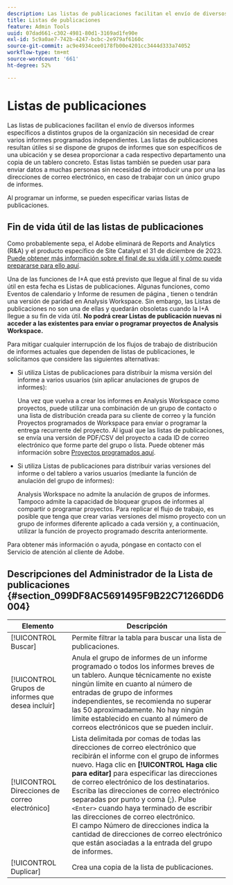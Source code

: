 ```yaml
---
description: Las listas de publicaciones facilitan el envío de diversos informes específicos a distintos grupos de la organización sin necesidad de crear varios informes programados independientes. Las listas de publicaciones resultan útiles si se dispone de grupos de informes que son específicos de una ubicación y se desea proporcionar a cada respectivo departamento una copia de un tablero concreto. Estas listas también se pueden usar para enviar datos a muchas personas sin necesidad de introducir una por una las direcciones de correo electrónico, en caso de trabajar con un único grupo de informes.
title: Listas de publicaciones
feature: Admin Tools
uuid: 07dad661-c302-4981-80d1-3169ad1fe90e
exl-id: 5c9a0ae7-742b-4247-bcbc-2e979af6160c
source-git-commit: ac9e4934cee0178fb00e4201cc3444d333a74052
workflow-type: tm+mt
source-wordcount: '661'
ht-degree: 52%

---
```


# Listas de publicaciones

Las listas de publicaciones facilitan el envío de diversos informes específicos a distintos grupos de la organización sin necesidad de crear varios informes programados independientes. Las listas de publicaciones resultan útiles si se dispone de grupos de informes que son específicos de una ubicación y se desea proporcionar a cada respectivo departamento una copia de un tablero concreto. Estas listas también se pueden usar para enviar datos a muchas personas sin necesidad de introducir una por una las direcciones de correo electrónico, en caso de trabajar con un único grupo de informes.

Al programar un informe, se pueden especificar varias listas de publicaciones.

## Fin de vida útil de las listas de publicaciones

Como probablemente sepa, el Adobe eliminará de Reports and Analytics (R&amp;A) y el producto específico de Site Catalyst el 31 de diciembre de 2023. [Puede obtener más información sobre el final de su vida útil y cómo puede prepararse para ello aquí](https://express.adobe.com/page/6WnF8JK6IRDhf/).

Una de las funciones de I+A que está previsto que llegue al final de su vida útil en esta fecha es Listas de publicaciones. Algunas funciones, como Eventos de calendario y Informe de resumen de página , tienen o tendrán una versión de paridad en Analysis Workspace. Sin embargo, las Listas de publicaciones no son una de ellas y quedarán obsoletas cuando la I+A llegue a su fin de vida útil. **No podrá crear Listas de publicación nuevas ni acceder a las existentes para enviar o programar proyectos de Analysis Workspace.**

Para mitigar cualquier interrupción de los flujos de trabajo de distribución de informes actuales que dependen de listas de publicaciones, le solicitamos que considere las siguientes alternativas:

* Si utiliza Listas de publicaciones para distribuir la misma versión del informe a varios usuarios (sin aplicar anulaciones de grupos de informes):

   Una vez que vuelva a crear los informes en Analysis Workspace como proyectos, puede utilizar una combinación de un grupo de contacto o una lista de distribución creada para su cliente de correo y la función Proyectos programados de Workspace para enviar o programar la entrega recurrente del proyecto. Al igual que las listas de publicaciones, se envía una versión de PDF/CSV del proyecto a cada ID de correo electrónico que forme parte del grupo o lista. Puede obtener más información sobre [Proyectos programados aquí](https://experienceleague.adobe.com/docs/analytics/analyze/analysis-workspace/curate-share/t-schedule-report.html#:~:text=Scheduled%20Analysis%20Workspace%20projects%20can,options%20in%20the%20left%20rail.).

* Si utiliza Listas de publicaciones para distribuir varias versiones del informe o del tablero a varios usuarios (mediante la función de anulación del grupo de informes):

   Analysis Workspace no admite la anulación de grupos de informes. Tampoco admite la capacidad de bloquear grupos de informes al compartir o programar proyectos. Para replicar el flujo de trabajo, es posible que tenga que crear varias versiones del mismo proyecto con un grupo de informes diferente aplicado a cada versión y, a continuación, utilizar la función de proyecto programado descrita anteriormente.

Para obtener más información o ayuda, póngase en contacto con el Servicio de atención al cliente de Adobe.

## Descripciones del Administrador de la Lista de publicaciones {#section_099DF8AC5691495F9B22C71266DD6004}

| Elemento | Descripción |
|--- |--- |
| [!UICONTROL Buscar] | Permite filtrar la tabla para buscar una lista de publicaciones. |
| [!UICONTROL Grupos de informes que desea incluir] | Anula el grupo de informes de un informe programado o todos los informes breves de un tablero. Aunque técnicamente no existe ningún límite en cuanto al número de entradas de grupo de informes independientes, se recomienda no superar las 50 aproximadamente. No hay ningún límite establecido en cuanto al número de correos electrónicos que se pueden incluir. |
| [!UICONTROL Direcciones de correo electrónico] | Lista delimitada por comas de todas las direcciones de correo electrónico que recibirán el informe con el grupo de informes nuevo.  Haga clic en **[!UICONTROL Haga clic para editar]** para especificar las direcciones de correo electrónico de los destinatarios. Escriba las direcciones de correo electrónico separadas por punto y coma (;). Pulse `<Enter>` cuando haya terminado de escribir las direcciones de correo electrónico. <br>El campo Número de direcciones indica la cantidad de direcciones de correo electrónico que están asociadas a la entrada del grupo de informes. |
| [!UICONTROL Duplicar] | Crea una copia de la lista de publicaciones. |
